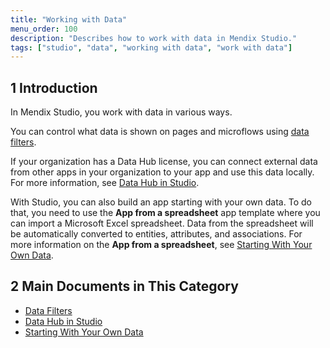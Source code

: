 ```yaml
---
title: "Working with Data"
menu_order: 100
description: "Describes how to work with data in Mendix Studio."
tags: ["studio", "data", "working with data", "work with data"]
---
```


## 1 Introduction 

In Mendix Studio, you work with data in various ways. 

You can control what data is shown on pages and microflows using [data filters](data-filters).

If your organization has a Data Hub license, you can connect external data from other apps in your organization to your app and use this data locally. For more information, see [Data Hub in Studio](data-hub-in-studio). 

With Studio, you can also build an app starting with your own data. To do that, you need to use the **App from a spreadsheet** app template where you can import a Microsoft Excel spreadsheet. Data from the spreadsheet will be automatically converted to entities, attributes, and associations. For more information on the **App from a spreadsheet**, see [Starting With Your Own Data](start-with-data).

## 2 Main Documents in This Category

* [Data Filters](data-filters)
* [Data Hub in Studio](data-hub-in-studio)
* [Starting With Your Own Data](start-with-data)